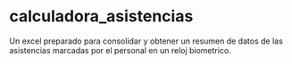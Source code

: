 # calculadora_asistencias
Un excel preparado para consolidar y obtener un resumen de datos de las asistencias marcadas por el personal en un reloj biometrico.
